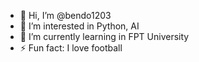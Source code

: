 - 👋 Hi, I’m @bendo1203
- 👀 I’m interested in Python, AI
- 🌱 I’m currently learning in FPT University
- ⚡ Fun fact: I love football

<!---
benxelua/benxelua is a ✨ special ✨ repository because its `README.md` (this file) appears on your GitHub profile.
You can click the Preview link to take a look at your changes.
--->
